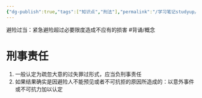 ```yaml
---
{"dg-publish":true,"tags":["知识点","刑法"],"permalink":"/学习笔记studyup/刑总/避险过当/","dgPassFrontmatter":true,"created":"2024-11-02T22:44:05.161+08:00","updated":"2024-11-02T22:50:56.815+08:00"}
---
```


避险过当：紧急避险超过必要限度造成不应有的损害 #背诵/概念 
# 刑事责任
1. 一般认定为疏忽大意的过失罪过形式，应当负刑事责任
2. 如果结果确实是因避险人不能预见或者不可抗拒的原因所造成的：以意外事件或不可抗力加以认定
